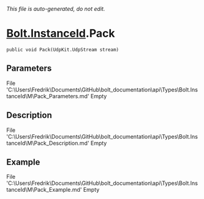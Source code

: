*This file is auto-generated, do not edit.*

# [Bolt.InstanceId](Types/Bolt.InstanceId.md).Pack
`public void Pack(UdpKit.UdpStream stream)`
## Parameters
File 'C:\Users\Fredrik\Documents\GitHub\bolt_documentation\api\Types\Bolt.InstanceId\M\Pack_Parameters.md' Empty
## Description
File 'C:\Users\Fredrik\Documents\GitHub\bolt_documentation\api\Types\Bolt.InstanceId\M\Pack_Description.md' Empty
## Example
File 'C:\Users\Fredrik\Documents\GitHub\bolt_documentation\api\Types\Bolt.InstanceId\M\Pack_Example.md' Empty
